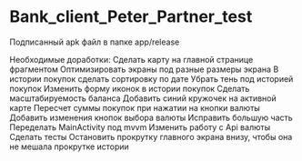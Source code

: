 # Bank_client_Peter_Partner_test

Подписанный apk файл в папке app/release


Необходимые доработки: 
Сделать карту на главной странице фрагментом
Оптимизировать экраны под разные размеры экрана 
В истории покупок сделать сортировку по дате
Убрать тень под историей покупок
Изменить форму иконок в истории покупок
Сделать масштабируемость баланса 
Добавить синий кружочек на активной карте 
Пересчет суммы покупок при нажатии на кнопки валюты
Добавить изменения кнопок выбора валюты
Исправить большую часть Переделать MainActivity под mvvm
Изменить работу с Аpi валюты 
Сделать тесты
Остановить прокрутку главного экрана внизу, чтобы она не мешала прокрутке истории
